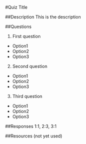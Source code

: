 #Quiz Title

##Description
This is the description

##Questions

1. First question
  - Option1
  - Option2
  - Option3

2. Second question
 - Option1
 - Option2
 - Option3

3. Third question
 - Option1
 - Option2
 - Option3

##Responses
1:1, 2:3, 3:1

##Resources (not yet used)
